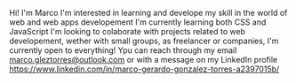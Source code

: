 Hi! I'm Marco
I'm interested in learning and develope my skill in the world of web and web apps developement
I'm currently learning both CSS and JavaScript
I'm looking to colaborate with projects related to web developement, wether with small groups, as freelancer or companies, I'm currently open to everything!
Ypu can reach through my email marco.gleztorres@outlook.com or with a message on my LinkedIn profile https://www.linkedin.com/in/marco-gerardo-gonzalez-torres-a2397015b/
<!---
MarcoGT117/MarcoGT117 is a ✨ special ✨ repository because its `README.md` (this file) appears on your GitHub profile.
You can click the Preview link to take a look at your changes.
--->
